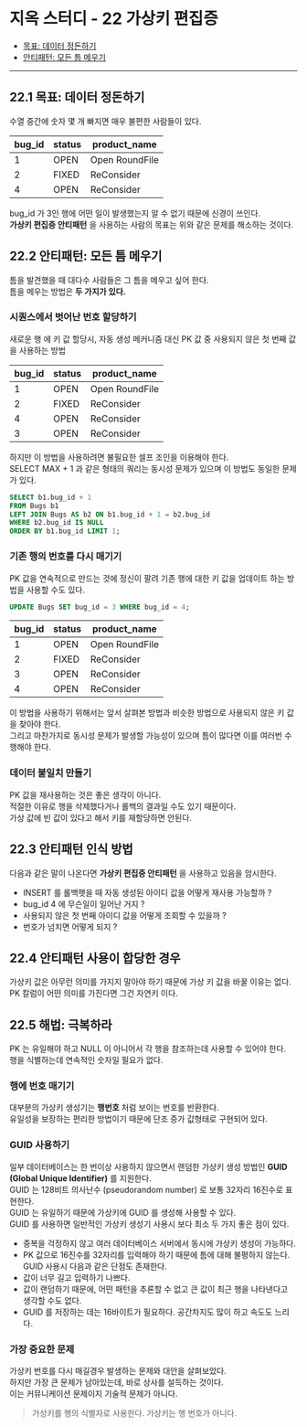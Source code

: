# 지옥 스터디 - 22 가상키 편집증

- [목표: 데이터 정돈하기](#목표:_데이터_정돈하기)
- [안티패턴: 모든 틈 메우기](#안티패턴:_모든_틈_메우기)

---

## 22.1 목표: 데이터 정돈하기

수열 중간에 숫자 몇 개 빠지면 매우 불편한 사람들이 있다.

| bug_id | status | product_name |
| --- | --- | --- |
| 1 | OPEN | Open RoundFile |
| 2 | FIXED | ReConsider |
| 4 | OPEN | ReConsider |

bug_id 가 3인 행에 어떤 일이 발생했는지 알 수 없기 때문에 신경이 쓰인다. <br/>
**가상키 편집증 안티패턴** 을 사용하는 사람의 목표는 위와 같은 문제를 해소하는 것이다.

## 22.2 안티패턴: 모든 틈 메우기

틈을 발견했을 때 대다수 사람들은 그 틈을 메우고 싶어 한다. <br/>
틈을 메우는 방법은 **두 가지가 있다.**

### 시퀀스에서 벗어난 번호 할당하기

새로운 행 에 키 값 할당시, 자동 생성 메커니즘 대신 PK 값 중 사용되지 않은 첫 번째 값을 사용하는 방법

| bug_id | status | product_name |
| --- | --- | --- |
| 1 | OPEN | Open RoundFile |
| 2 | FIXED | ReConsider |
| 4 | OPEN | ReConsider |
| 3 | OPEN | ReConsider |

하지만 이 방법을 사용하려면 불필요한 셀프 조인을 이용해야 한다. <br/>
SELECT MAX + 1 과 같은 형태의 쿼리는 동시성 문제가 있으며 이 방법도 동일한 문제가 있다.
```sql
SELECT b1.bug_id + 1
FROM Bugs b1
LEFT JOIN Bugs AS b2 ON b1.bug_id + 1 = b2.bug_id
WHERE b2.bug_id IS NULL
ORDER BY b1.bug_id LIMIT 1;
```

### 기존 행의 번호를 다시 매기기

PK 값을 연속적으로 만드는 것에 정신이 팔려 기존 행에 대한 키 값을 업데이트 하는 방법을 사용할 수도 있다.

```sql
UPDATE Bugs SET bug_id = 3 WHERE bug_id = 4;
```

| bug_id | status | product_name |
| --- | --- | --- |
| 1 | OPEN | Open RoundFile |
| 2 | FIXED | ReConsider |
| 3 | OPEN | ReConsider |
| 4 | OPEN | ReConsider |

이 방법을 사용하기 위해서는 앞서 살펴본 방법과 비슷한 방법으로 사용되지 않은 키 값을 찾아야 한다. <br/>
그리고 마찬가지로 동시성 문제가 발생할 가능성이 있으며 틈이 많다면 이를 여러번 수행해야 한다.

### 데이터 불일치 만들기

PK 값을 재사용하는 것은 좋은 생각이 아니다. <br/>
적절한 이유로 행을 삭제했다거나 롤백의 결과일 수도 있기 때문이다. <br/>
가상 값에 빈 값이 있다고 해서 키를 재할당하면 안된다.

## 22.3 안티패턴 인식 방법

다음과 같은 말이 나온다면 **가상키 편집증 안티패턴** 을  사용하고 있음을 암시한다.
- INSERT 를 롤백햇을 때 자동 생성된 아이디 값을 어떻게 재사용 가능할까 ?
- bug_id 4 에 무슨일이 일어난 거지 ?
- 사용되지 않은 첫 번째 아이디 값을 어떻게 조회할 수 있을까 ?
- 번호가 넘치면 어떻게 되지 ?

## 22.4 안티패턴 사용이 합당한 경우

가상키 값은 아무런 의미를 가지지 말아야 하기 때문에 가상 키 값을 바꿀 이유는 없다. <br/>
PK 칼럼이 어떤 의미를 가진다면 그건 자연키 이다.

## 22.5 해법: 극복하라

PK 는 유일해야 하고 NULL 이 아니어서 각 행을 참조하는데 사용할 수 있어야 한다. <br/>
행을 식별하는데 연속적인 숫자일 필요가 없다.

### 행에 번호 매기기

대부분의 가상키 생성기는 **행번호** 처럼 보이는 번호를 반환한다. <br/>
유일성을 보장하는 편리한 방법이기 때문에 단조 증가 값형태로 구현되어 있다.

### GUID 사용하기

일부 데이터베이스는 한 번이상 사용하지 않으면서 랜덤한 가상키 생성 방법인 **GUID (Global Unique Identifier)** 를 지원한다. <br/>
GUID 는 128비트 의사난수 (pseudorandom number) 로 보통 32자리 16진수로 표현한다. <br/>
GUID 는 유일하기 때문에 가상키에 GUID 를 생성해 사용할 수 있다. <br/>
GUID 를 사용하면 일반적인 가상키 생성기 사용시 보다 최소 두 가지 좋은 점이 있다.
- 중복을 걱정하지 않고 여러 데이터베이스 서버에서 동시에 가상키 생성이 가능하다.
- PK 값으로 16진수를 32자리를 입력해야 하기 때문에 틈에 대해 불평하지 않는다.
GUID 사용시 다음과 같은 단점도 존재한다.
- 값이 너무 길고 입력하기 나쁘다.
- 값이 랜덤하기 때문에, 어떤 패턴을 추론할 수 없고 큰 값이 최근 행을 나타낸다고 생각할 수도 없다.
- GUID 를 저장하는 데는 16바이트가 필요하다. 공간차지도 많이 하고 속도도 느리다.

### 가장 중요한 문제

가상키 번호를 다시 매길경우 발생하는 문제와 대안을 살펴보았다. <br/>
하지만 가장 큰 문제가 남아있는데, 바로 상사를 설득하는 것이다. <br/>
이는 커뮤니케이션 문제이지 기술적 문제가 아니다.

> 가상키를 행의 식별자로 사용한다. 가상키는 행 번호가 아니다.




